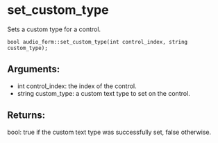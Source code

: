 # set_custom_type
Sets a custom type for a control.

`bool audio_form::set_custom_type(int control_index, string custom_type);`

## Arguments:
* int control_index: the index of the control.
* string custom_type: a custom text type to set on the control.

## Returns:
bool: true if the custom text type was successfully set, false otherwise.
